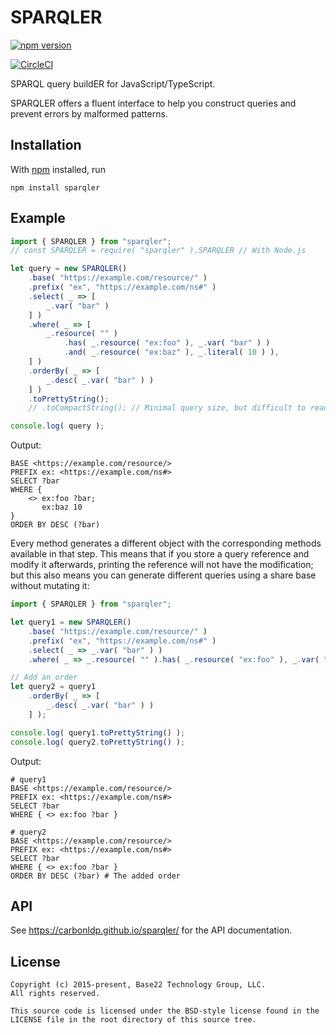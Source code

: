 # SPARQLER

[![npm version](https://badge.fury.io/js/sparqler.svg)](https://badge.fury.io/js/sparqler)

[![CircleCI](https://circleci.com/gh/CarbonLDP/sparqler.svg?style=svg)](https://circleci.com/gh/CarbonLDP/sparqler)

SPARQL query buildER for JavaScript/TypeScript.

SPARQLER offers a fluent interface to help you construct queries and prevent errors by malformed patterns. 

## Installation

With [npm](https://npmjs.org/) installed, run

```shell script
npm install sparqler
```

## Example

```javascript
import { SPARQLER } from "sparqler";
// const SPARQLER = require( "sparqler" ).SPARQLER // With Node.js

let query = new SPARQLER()
    .base( "https://example.com/resource/" )
    .prefix( "ex", "https://example.com/ns#" )
    .select( _ => [
        _.var( "bar" )
    ] )
    .where( _ => [
        _.resource( "" ) 
            .has( _.resource( "ex:foo" ), _.var( "bar" ) )
            .and( _.resource( "ex:baz" ), _.literal( 10 ) ),
    ] )
    .orderBy( _ => [
        _.desc( _.var( "bar" ) )
    ] )
    .toPrettyString();
    // .toCompactString(); // Minimal query size, but difficult to read

console.log( query );
```

Output:
```sparql
BASE <https://example.com/resource/>
PREFIX ex: <https://example.com/ns#>
SELECT ?bar
WHERE {
    <> ex:foo ?bar;
       ex:baz 10
}
ORDER BY DESC (?bar)
```

Every method generates a different object with the corresponding methods available in that step.
This means that if you store a query reference and modify it afterwards,
printing the reference will not have the modification; but this also means
you can generate different queries using a share base without mutating it:


```javascript
import { SPARQLER } from "sparqler";

let query1 = new SPARQLER()
    .base( "https://example.com/resource/" )
    .prefix( "ex", "https://example.com/ns#" )
    .select( _ => _.var( "bar" ) )
    .where( _ => _.resource( "" ).has( _.resource( "ex:foo" ), _.var( "bar" ) ) );

// Add an order
let query2 = query1
    .orderBy( _ => [
        _.desc( _.var( "bar" ) )
    ] );

console.log( query1.toPrettyString() );
console.log( query2.toPrettyString() );
```

Output:
```sparql
# query1
BASE <https://example.com/resource/>
PREFIX ex: <https://example.com/ns#>
SELECT ?bar
WHERE { <> ex:foo ?bar }

# query2
BASE <https://example.com/resource/>
PREFIX ex: <https://example.com/ns#>
SELECT ?bar
WHERE { <> ex:foo ?bar }
ORDER BY DESC (?bar) # The added order
```

## API

See https://carbonldp.github.io/sparqler/ for the API documentation.

## License

	Copyright (c) 2015-present, Base22 Technology Group, LLC.
	All rights reserved.

	This source code is licensed under the BSD-style license found in the
	LICENSE file in the root directory of this source tree.
